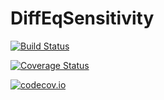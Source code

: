 # DiffEqSensitivity

[![Build Status](https://travis-ci.org/ChrisRackauckas/DiffEqSensitivity.jl.svg?branch=master)](https://travis-ci.org/ChrisRackauckas/DiffEqSensitivity.jl)

[![Coverage Status](https://coveralls.io/repos/ChrisRackauckas/DiffEqSensitivity.jl/badge.svg?branch=master&service=github)](https://coveralls.io/github/ChrisRackauckas/DiffEqSensitivity.jl?branch=master)

[![codecov.io](http://codecov.io/github/ChrisRackauckas/DiffEqSensitivity.jl/coverage.svg?branch=master)](http://codecov.io/github/ChrisRackauckas/DiffEqSensitivity.jl?branch=master)
